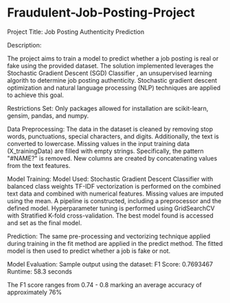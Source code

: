 # Fraudulent-Job-Posting-Project
Project Title: Job Posting Authenticity Prediction

Description:

The project aims to train a model to predict whether a job posting is real or fake using the provided dataset. The solution implemented leverages the Stochastic Gradient Descent (SGD) Classifier , an unsupervised learning algorith to determine job posting authenticity. Stochastic gradient descent optimization and natural language processing (NLP) techniques are applied to achieve this goal.

Restrictions Set:
Only packages allowed for installation are scikit-learn, gensim, pandas, and numpy.

Data Preprocessing:
The data in the dataset is cleaned by removing stop words, punctuations, special characters, and digits. Additionally, the text is converted to lowercase. Missing values in the input training data (X_trainingData) are filled with empty strings. Specifically, the pattern "#NAME?" is removed. New columns are created by concatenating values from the text features.

Model Training:
Model Used: Stochastic Gradient Descent Classifier with balanced class weights
TF-IDF vectorization is performed on the combined text data and combined with numerical features.
Missing values are imputed using the mean.
A pipeline is constructed, including a preprocessor and the defined model.
Hyperparameter tuning is performed using GridSearchCV with Stratified K-fold cross-validation.
The best model found is accessed and set as the final model.

Prediction:
The same pre-processing and vectorizing technique applied during training in the fit method are applied in the predict method. The fitted model is then used to predict whether a job is fake or not.

Model Evaluation:
Sample output using the dataset:
F1 Score: 0.7693467
Runtime: 58.3 seconds

The F1 score ranges from 0.74 - 0.8 marking an average accuracy of approximately 76%